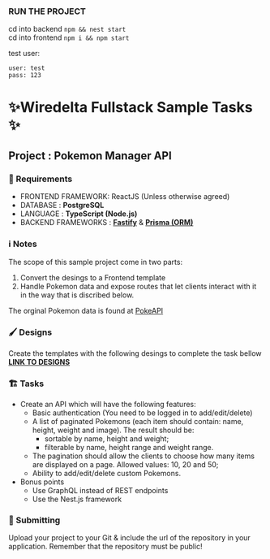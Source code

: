 ### RUN THE PROJECT
cd into backend
`npm && nest start`  
cd into frontend
`npm i && npm start`

test user:
```
user: test
pass: 123
```

# ✨Wiredelta Fullstack Sample Tasks ✨
## Project : Pokemon Manager API

### 🚨 Requirements
- FRONTEND FRAMEWORK: ReactJS (Unless otherwise agreed)
- DATABASE : **PostgreSQL**
- LANGUAGE : **TypeScript (Node.js)**
- BACKEND FRAMEWORKS : **[Fastify](https://www.npmjs.com/package/fastify)** & **[Prisma (ORM)](https://www.prisma.io/)**

### ℹ️ Notes
The scope of this sample project come in two parts: 
1) Convert the desings to a Frontend template
2) Handle Pokemon data and expose routes that let clients interact with it in the way that is discribed below. 

The orginal Pokemon data is found at [PokeAPI](https://pokeapi.co/docs/v2)

### 🖌️ Designs
Create the templates with the following desings to complete the task bellow
**[LINK TO DESIGNS](https://xd.adobe.com/view/a378e86b-36b5-4514-a049-f60fa55b2563-f62b/)**

### 🏗️ Tasks
- Create an API which will have the following features:
  - Basic authentication (You need to be logged in to add/edit/delete)
  - A list of paginated Pokemons (each item should contain: name, height, weight and image). The result should be:
    - sortable by name, height and weight;
    - filterable by name, height range and weight range.
  - The pagination should allow the clients to choose how many items are displayed on a page. Allowed values: 10, 20 and 50;
  - Ability to add/edit/delete custom Pokemons.
- Bonus points
  - Use GraphQL instead of REST endpoints
  - Use the Nest.js framework
  
### 📨 Submitting
Upload your project to your Git & include the url of the repository in your application. Remember that the repository must be public!
